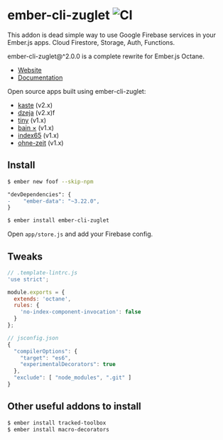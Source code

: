 # ember-cli-zuglet ![CI](https://github.com/ampatspell/ember-cli-zuglet/workflows/CI/badge.svg)

This addon is dead simple way to use Google Firebase services in your Ember.js apps. Cloud Firestore, Storage, Auth, Functions.

ember-cli-zuglet@^2.0.0 is a complete rewrite for Ember.js Octane.

* [Website](https://www.ember-cli-zuglet.com/)
* [Documentation](https://www.ember-cli-zuglet.com/docs)

Open source apps built using ember-cli-zuglet:

* [kaste](https://github.com/ampatspell/kaste) (v2.x)
* [dzeja](https://github.com/ampatspell/dzeja) (v2.x)f
* [tiny](http://github.com/ampatspell/tiny) (v1.x)
* [bain ×](https://getbain.com/) (v1.x)
* [index65](https://github.com/ampatspell/index65) (v1.x)
* [ohne-zeit](https://github.com/ampatspell/ohne-zeit) (v1.x)

## Install

``` bash
$ ember new foof --skip-npm
```

``` diff
"devDependencies": {
-    "ember-data": "~3.22.0",
}
```

``` bash
$ ember install ember-cli-zuglet
```

Open `app/store.js` and add your Firebase config.

## Tweaks

``` javascript
// .template-lintrc.js
'use strict';

module.exports = {
  extends: 'octane',
  rules: {
    'no-index-component-invocation': false
  }
};
```

``` javascript
// jsconfig.json
{
  "compilerOptions": {
    "target": "es6",
    "experimentalDecorators": true
  },
  "exclude": [ "node_modules", ".git" ]
}
```

## Other useful addons to install

``` bash
$ ember install tracked-toolbox
$ ember install macro-decorators
```
